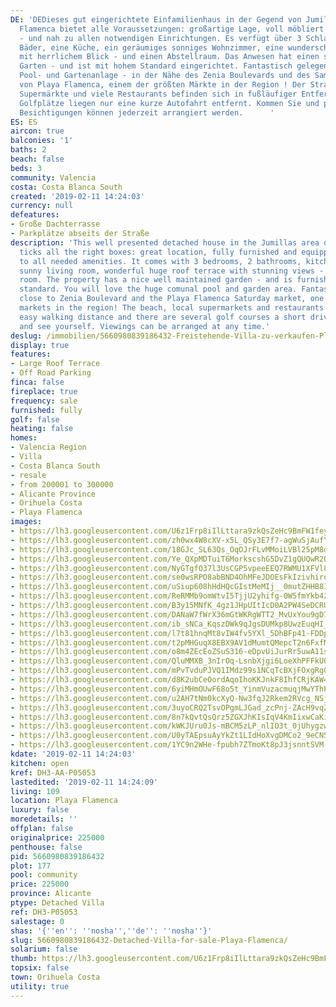 ```yaml
---
DE: 'DEDieses gut eingerichtete Einfamilienhaus in der Gegend von Jumillas in Playa
  Flamenca bietet alle Voraussetzungen: großartige Lage, voll möbliert und ausgestattet
  - und nah zu allen notwendigen Einrichtungen. Es verfügt über 3 Schlafzimmer, 2
  Bäder, eine Küche, ein geräumiges sonniges Wohnzimmer, eine wunderschöne große Dachterrasse
  mit herrlichem Blick - und einen Abstellraum. Das Anwesen hat einen schönen gepflegten
  Garten - und ist mit hohem Standard eingerichtet. Fantastisch gelegen, mit grosser
  Pool- und Gartenanlage - in der Nähe des Zenia Boulevards und des Samstagsmarkts
  von Playa Flamenca, einem der größten Märkte in der Region ! Der Strand, etliche
  Supermärkte und viele Restaurants befinden sich in fußläufiger Entfernung. Mehrere
  Golfplätze liegen nur eine kurze Autofahrt entfernt. Kommen Sie und prüfen Sie selbst.
  Besichtigungen können jederzeit arrangiert werden.      '
ES: ES
aircon: true
balconies: '1'
baths: 2
beach: false
beds: 3
community: Valencia
costa: Costa Blanca South
created: '2019-02-11 14:24:03'
currency: null
defeatures:
- Große Dachterrasse
- Parkplätze abseits der Straße
description: 'This well presented detached house in the Jumillas area of Playa Flamenca
  ticks all the right boxes: great location, fully furnished and equipped - and close
  to all needed amenities. It comes with 3 bedrooms, 2 bathrooms, kitchen, spacious
  sunny living room, wonderful huge roof terrace with stunning views - and some storage
  room. The property has a nice well maintained garden - and is furnished to a high
  standard. You will love the huge comunal pool and garden area. Fantastically located,
  close to Zenia Boulevard and the Playa Flamenca Saturday market, one of the biggest
  markets in the region! The beach, local supermarkets and restaurants are all within
  easy walking distance and there are several golf courses a short drive away. Come
  and see yourself. Viewings can be arranged at any time.'
deslug: /immobilien/5660980839186432-Freistehende-Villa-zu-verkaufen-Playa-Flamenca/
display: true
features:
- Large Roof Terrace
- Off Road Parking
finca: false
fireplace: true
frequency: sale
furnished: fully
golf: false
heating: false
homes:
- Valencia Region
- Villa
- Costa Blanca South
- resale
- from 200001 to 300000
- Alicante Province
- Orihuela Costa
- Playa Flamenca
images:
- https://lh3.googleusercontent.com/U6z1Frp8iIlLttara9zkQsZeHc9BmFW1feymLne1FnWUuzGHKk6A4mQp7Um839SHVcJcBS4s5eWvAuV7tJ8=w640-rj-e30-l100
- https://lh3.googleusercontent.com/zh0wx4W8cXV-x5L_QSy3E7f7-agWuSjAufYqaGpLkIgmdOLK0_eJWzoIA6N-C0mXIlQ8kyexQLB_WjhkjTM76g=w640-rj-e30-l100
- https://lh3.googleusercontent.com/18GJc_SL63Qs_OqOJrFLvMMoiLVBl25pM8d48Aez1wxIvD3dEn19YHyDGi8ijiuwxfi20GyfKg1FVQUnBb0X=w640-rj-e30-l100
- https://lh3.googleusercontent.com/Ye_QXpMDTuiT6MorkscshG5DvZ1gQUQwR2QSuYm9aJP47xhiqauxpEJdww-0gsFv-UU9N0GcrXJ_IkEnLjg6=w640-rj-e30-l100
- https://lh3.googleusercontent.com/NyGTgfO37l3UsCGP5vpeeEEQ7RWMU1XFVl8iEXxLIxRxp8FykZbEtHs95f_ErJgNEoh61BcceY_v4Qkb7DQE4Q=w640-rj-e30-l100
- https://lh3.googleusercontent.com/se0wsRPO8abBND4OhMFeJDOEsFkIzivhirdq0e90Ln5CLhcb8n39wjJQcSr9xQ7Hfg5zbsw2aIOPXhzpwzWo=w640-rj-e30-l100
- https://lh3.googleusercontent.com/uSiup608hHdHQcGIstMeMIj__0mutZHHB8IRYyomUfKB_7e1RjJBxSWKFp4rtiqEo_jPB3ABeYmxP2zkR8-o=w640-rj-e30-l100
- https://lh3.googleusercontent.com/ReRMMb9omWtvI5TjjU2yhifg-0W5fmYkb42LE-KlT0kpPWmtGdp10Jrq9JM5u6TIvb_6IJ0770DaJKHaYu5d=w640-rj-e30-l100
- https://lh3.googleusercontent.com/B3y15MNfK_4gz1JHpUItIcD0A2PW4SeDCRULD6N21ULf_j9YfdoJhZsiuxUjwpRErAoMGanNZtr2DAT8YbxG=w640-rj-e30-l100
- https://lh3.googleusercontent.com/DANaW7fWrX36mGtWKRgWTT2_MvUxYou9gD7u_AIYEh-hwObwMhuTOLXOaWP16NJ7YQjPzaokp1S1nMSwuAzo=w640-rj-e30-l100
- https://lh3.googleusercontent.com/ib_sNCa_KqszDWk9qJgsDUMkp8UwzEuqHI_xIcZB9f7VECIccqZCX6G2ymg-4xDRfPCFhSpHPeuzlENPkiI=w640-rj-e30-l100
- https://lh3.googleusercontent.com/l7t81hnqMt8vIW4fv5YXl_5DhBFp41-FDDpeDYmAcBVouYRY4x7f5Xehyp4A8EyBy_BbVKz8ChntROkPhsrF=w640-rj-e30-l100
- https://lh3.googleusercontent.com/t2pMHGuqX8EBX9AV1dMumtQMepcT2n6FxfMRMttbwoU2IGY6ebW_Uj6kZuBYTYjGYniGwKJYSm-J6vcds3GW9g=w640-rj-e30-l100
- https://lh3.googleusercontent.com/o8m4ZEcEoZSuS316-eDpvUiJurRr5uwA11sGqdPVvBu6W2IjnUQQW930RlwL_dHNtGa7fXEUEX3kYAuv7Xo=w640-rj-e30-l100
- https://lh3.googleusercontent.com/QluMMXB_3nIrOq-LsnbXjgi6LoeXhPFFkUQiM2C2_FVCWmieKDKLKARWAm4_l-AQhrSkKG6wId3WQrvHHtU=w640-rj-e30-l100
- https://lh3.googleusercontent.com/mPvTvduPJVQ1IMdz99s1NCqTcBXjFOxgRg0NuPYCO4Xj4tsffncx1tgUv2XD0funfViSeHq7rOBLswl5quE=w640-rj-e30-l100
- https://lh3.googleusercontent.com/d8K2ubCeOordAqoIhoKKJnkF8IhfCRjKAW4Nq0qGa3a5nv8TOeRUAphz9U4QEDx98phtP9GvEf-e8gjY3mmkdQ=w640-rj-e30-l100
- https://lh3.googleusercontent.com/6yiMHmOUwF68o5t_YinmVuzacmuqjMwYThPM_33WTMPZPZBtyLE2EHitrthu-EKAgkF7e14mAJk6XTZ3cQ=w640-rj-e30-l100
- https://lh3.googleusercontent.com/u2AH7tNm0kcXyQ-Nw3fqJ2Rkem2RVcg_NSjDE0S62Muhso9Zu3eJ9Cs8JjNR-StB9_eGu7kbcPhpkZ0ZhD8=w640-rj-e30-l100
- https://lh3.googleusercontent.com/3uyoCRQ2TsvOPgmLJGad_zcPnj-ZAcH9vqZBa4FGP51_Kpnw9lt-FeoyeFCFucd5YyT77HY8dDy_XH68ch-M=w640-rj-e30-l100
- https://lh3.googleusercontent.com/8n7kQvtQsQrz5ZGXJhKIsIqV4KmIixwCaKiEB-CNBurs1d9WAhTNa7HMY1WlBWbwG0rCfHWqkwL5_BGHUPJ-Xw=w640-rj-e30-l100
- https://lh3.googleusercontent.com/kWKJUru0Js-mBCM5zLP_nlIO3t_0jUhygzw_sUmSfeV1qwyvz2dmtw-e9K8Y1Cm9T7AefzlGe3WtwNLiKQfM9A=w640-rj-e30-l100
- https://lh3.googleusercontent.com/U0yTAEpsuAyYkZt1LIdHoXvgDMCo2_9eCNSfg6tTB3RifSYtCOfKCIv8gH4kFyg7lHuUTHWyNLMhUtELHeDazQ=w640-rj-e30-l100
- https://lh3.googleusercontent.com/1YC9n2WHe-fpubh7ZTmoKt8pJ3jsnntSVM-oozYPYKrDcus_5urClU35S4KERtxUGFiY_nLmP7M5M5I8nVMqRg=w640-rj-e30-l100
kdate: '2019-02-11 14:24:03'
kitchen: open
kref: DH3-AA-P05053
lastedited: '2019-02-11 14:24:09'
living: 109
location: Playa Flamenca
luxury: false
moredetails: ''
offplan: false
originalprice: 225000
penthouse: false
pid: 5660980839186432
plot: 177
pool: community
price: 225000
province: Alicante
ptype: Detached Villa
ref: DH3-P05053
salestage: 0
shas: '{''en'': ''nosha'',''de'': ''nosha''}'
slug: 5660980839186432-Detached-Villa-for-sale-Playa-Flamenca/
solarium: false
thumb: https://lh3.googleusercontent.com/U6z1Frp8iIlLttara9zkQsZeHc9BmFW1feymLne1FnWUuzGHKk6A4mQp7Um839SHVcJcBS4s5eWvAuV7tJ8=w400-h240-n-rj-e30-l100
topsix: false
town: Orihuela Costa
utility: true
---
```

